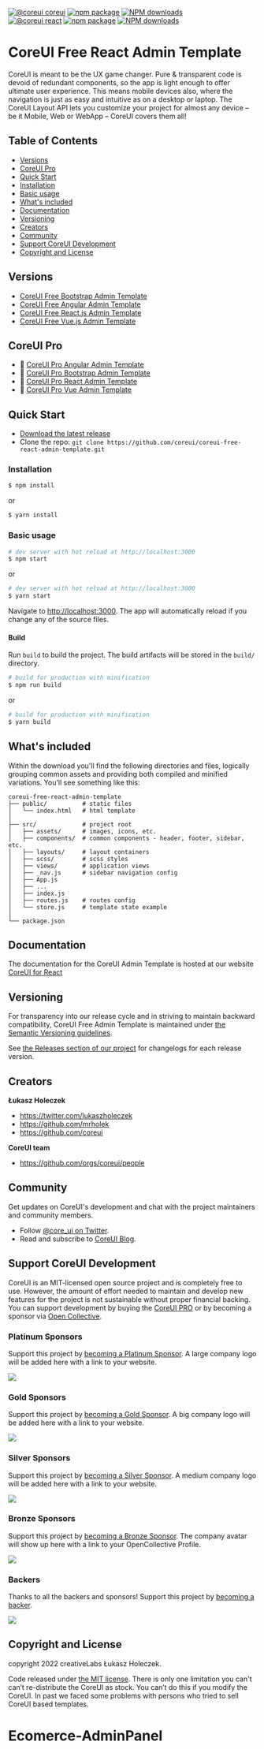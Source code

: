 [![@coreui coreui](https://img.shields.io/badge/@coreui%20-coreui-lightgrey.svg?style=flat-square)](https://github.com/coreui/coreui)
[![npm package][npm-coreui-badge]][npm-coreui]
[![NPM downloads][npm-coreui-download]][npm-coreui]  
[![@coreui react](https://img.shields.io/badge/@coreui%20-react-lightgrey.svg?style=flat-square)](https://github.com/coreui/react)
[![npm package][npm-coreui-react-badge]][npm-coreui-react]
[![NPM downloads][npm-coreui-react-download]][npm-coreui-react]  

[npm-coreui]: https://www.npmjs.com/package/@coreui/coreui
[npm-coreui-badge]: https://img.shields.io/npm/v/@coreui/coreui.png?style=flat-square
[npm-coreui-download]: https://img.shields.io/npm/dm/@coreui/coreui.svg?style=flat-square
[npm-coreui-react]: https://www.npmjs.com/package/@coreui/react
[npm-coreui-react-badge]: https://img.shields.io/npm/v/@coreui/react.png?style=flat-square
[npm-coreui-react-download]: https://img.shields.io/npm/dm/@coreui/react.svg?style=flat-square
[npm]: https://www.npmjs.com/package/@coreui/react

# CoreUI Free React Admin Template

CoreUI is meant to be the UX game changer. Pure & transparent code is devoid of redundant components, so the app is light enough to offer ultimate user experience. This means mobile devices also, where the navigation is just as easy and intuitive as on a desktop or laptop. The CoreUI Layout API lets you customize your project for almost any device – be it Mobile, Web or WebApp – CoreUI covers them all!

## Table of Contents

* [Versions](#versions)
* [CoreUI Pro](#coreui-pro)
* [Quick Start](#quick-start)
* [Installation](#installation)
* [Basic usage](#basic-usage)
* [What's included](#whats-included)
* [Documentation](#documentation)
* [Versioning](#versioning)
* [Creators](#creators)
* [Community](#community)
* [Support CoreUI Development](#support-coreui-development)
* [Copyright and License](#copyright-and-license)

## Versions

* [CoreUI Free Bootstrap Admin Template](https://github.com/coreui/coreui-free-bootstrap-admin-template)
* [CoreUI Free Angular Admin Template](https://github.com/coreui/coreui-free-angular-admin-template)
* [CoreUI Free React.js Admin Template](https://github.com/coreui/coreui-free-react-admin-template)
* [CoreUI Free Vue.js Admin Template](https://github.com/coreui/coreui-free-vue-admin-template)

## CoreUI Pro

* 💪  [CoreUI Pro Angular Admin Template](https://coreui.io/product/angular-dashboard-template/)
* 💪  [CoreUI Pro Bootstrap Admin Template](https://coreui.io/product/bootstrap-dashboard-template/)
* 💪  [CoreUI Pro React Admin Template](https://coreui.io/product/react-dashboard-template/)
* 💪  [CoreUI Pro Vue Admin Template](https://coreui.io/product/vue-dashboard-template/)

## Quick Start

- [Download the latest release](https://github.com/coreui/coreui-free-react-admin-template/archive/refs/heads/main.zip)
- Clone the repo: `git clone https://github.com/coreui/coreui-free-react-admin-template.git`

### Installation

``` bash
$ npm install
```

or

``` bash
$ yarn install
```

### Basic usage

``` bash
# dev server with hot reload at http://localhost:3000
$ npm start 
```

or 

``` bash
# dev server with hot reload at http://localhost:3000
$ yarn start
```

Navigate to [http://localhost:3000](http://localhost:3000). The app will automatically reload if you change any of the source files.

#### Build

Run `build` to build the project. The build artifacts will be stored in the `build/` directory.

```bash
# build for production with minification
$ npm run build
```

or

```bash
# build for production with minification
$ yarn build
```

## What's included

Within the download you'll find the following directories and files, logically grouping common assets and providing both compiled and minified variations. You'll see something like this:

```
coreui-free-react-admin-template
├── public/          # static files
│   └── index.html   # html template
│
├── src/             # project root
│   ├── assets/      # images, icons, etc.
│   ├── components/  # common components - header, footer, sidebar, etc.
│   ├── layouts/     # layout containers
│   ├── scss/        # scss styles
│   ├── views/       # application views
│   ├── _nav.js      # sidebar navigation config
│   ├── App.js
│   ├── ...
│   ├── index.js
│   ├── routes.js    # routes config
│   └── store.js     # template state example 
│
└── package.json
```

## Documentation

The documentation for the CoreUI Admin Template is hosted at our website [CoreUI for React](https://coreui.io/react/)

## Versioning

For transparency into our release cycle and in striving to maintain backward compatibility, CoreUI Free Admin Template is maintained under [the Semantic Versioning guidelines](http://semver.org/).

See [the Releases section of our project](https://github.com/coreui/coreui-free-react-admin-template/releases) for changelogs for each release version.

## Creators

**Łukasz Holeczek**
* <https://twitter.com/lukaszholeczek>
* <https://github.com/mrholek>
* <https://github.com/coreui>

**CoreUI team**
* https://github.com/orgs/coreui/people

## Community

Get updates on CoreUI's development and chat with the project maintainers and community members.

- Follow [@core_ui on Twitter](https://twitter.com/core_ui).
- Read and subscribe to [CoreUI Blog](https://coreui.ui/blog/).

## Support CoreUI Development

CoreUI is an MIT-licensed open source project and is completely free to use. However, the amount of effort needed to maintain and develop new features for the project is not sustainable without proper financial backing. You can support development by buying the [CoreUI PRO](https://coreui.io/pricing/) or by becoming a sponsor via [Open Collective](https://opencollective.com/coreui/).

<!--- StartOpenCollectiveBackers -->

### Platinum Sponsors

Support this project by [becoming a Platinum Sponsor](https://opencollective.com/coreui/contribute/platinum-sponsor-40959/). A large company logo will be added here with a link to your website.

<a href="https://opencollective.com/coreui/contribute/platinum-sponsor-40959/checkout"><img src="https://opencollective.com/coreui/tiers/platinum-sponsor/0/avatar.svg?avatarHeight=100"></a>

### Gold Sponsors

Support this project by [becoming a Gold Sponsor](https://opencollective.com/coreui/contribute/gold-sponsor-40960/). A big company logo will be added here with a link to your website.

<a href="https://opencollective.com/coreui/contribute/gold-sponsor-40960/checkout"><img src="https://opencollective.com/coreui/tiers/gold-sponsor/0/avatar.svg?avatarHeight=100"></a> 

### Silver Sponsors

Support this project by [becoming a Silver Sponsor](https://opencollective.com/coreui/contribute/silver-sponsor-40967/). A medium company logo will be added here with a link to your website.

<a href="https://opencollective.com/coreui/contribute/silver-sponsor-40967/checkout"><img src="https://opencollective.com/coreui/tiers/gold-sponsor/0/avatar.svg?avatarHeight=100"></a>

### Bronze Sponsors

Support this project by [becoming a Bronze Sponsor](https://opencollective.com/coreui/contribute/bronze-sponsor-40966/). The company avatar will show up here with a link to your OpenCollective Profile.

<a href="https://opencollective.com/coreui/contribute/bronze-sponsor-40966/checkout"><img src="https://opencollective.com/coreui/tiers/bronze-sponsor/0/avatar.svg?avatarHeight=100"></a> 

### Backers

Thanks to all the backers and sponsors! Support this project by [becoming a backer](https://opencollective.com/coreui/contribute/backer-40965/).

<a href="https://opencollective.com/coreui/contribute/backer-40965/checkout" target="_blank" rel="noopener"><img src="https://opencollective.com/coreui/backers.svg?width=890"></a>

<!--- EndOpenCollectiveBackers -->

## Copyright and License

copyright 2022 creativeLabs Łukasz Holeczek.   

 
Code released under [the MIT license](https://github.com/coreui/coreui-free-react-admin-template/blob/master/LICENSE).
There is only one limitation you can't can’t re-distribute the CoreUI as stock. You can’t do this if you modify the CoreUI. In past we faced some problems with persons who tried to sell CoreUI based templates.

# Ecomerce-AdminPanel
